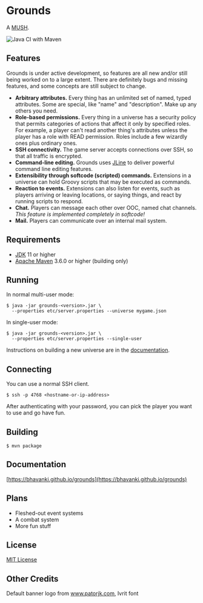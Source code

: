# Grounds

A [MUSH](https://en.wikipedia.org/wiki/MUSH).

![Java CI with Maven](https://github.com/bhavanki/grounds/workflows/Java%20CI%20with%20Maven/badge.svg)

## Features

Grounds is under active development, so features are all new and/or still being worked on to a large extent. There are definitely bugs and missing features, and some concepts are still subject to change.

* **Arbitrary attributes.** Every thing has an unlimited set of named, typed attributes. Some are special, like "name" and "description". Make up any others you need.
* **Role-based permissions.** Every thing in a universe has a security policy that permits categories of actions that affect it only by specified roles. For example, a player can't read another thing's attributes unless the player has a role with READ permission. Roles include a few wizardly ones plus ordinary ones.
* **SSH connectivity.** The game server accepts connections over SSH, so that all traffic is encrypted.
* **Command-line editing.** Grounds uses [JLine](https://github.com/jline/jline3) to deliver powerful command line editing features.
* **Extensibility through softcode (scripted) commands.** Extensions in a universe can hold Groovy scripts that may be executed as commands.
* **Reaction to events.** Extensions can also listen for events, such as players arriving or leaving locations, or saying things, and react by running scripts to respond.
* **Chat.** Players can message each other over OOC, named chat channels. *This feature is implemented completely in softcode!*
* **Mail.** Players can communicate over an internal mail system.

## Requirements

* [JDK](https://adoptopenjdk.net/) 11 or higher
* [Apache Maven](https://maven.apache.org) 3.6.0 or higher (building only)

## Running

In normal multi-user mode:

```
$ java -jar grounds-<version>.jar \
  --properties etc/server.properties --universe mygame.json
```

In single-user mode:

```
$ java -jar grounds-<version>.jar \
  --properties etc/server.properties --single-user
```

Instructions on building a new universe are in the [documentation](https://bhavanki.github.io/grounds).

## Connecting

You can use a normal SSH client.

```
$ ssh -p 4768 <hostname-or-ip-address>
```

After authenticating with your password, you can pick the player you want to use and go have fun.

## Building

```
$ mvn package
```

## Documentation

[https://bhavanki.github.io/grounds](https://bhavanki.github.io/grounds)

## Plans

* Fleshed-out event systems
* A combat system
* More fun stuff

## License

[MIT License](LICENSE)

## Other Credits

Default banner logo from www.patorjk.com, Ivrit font
